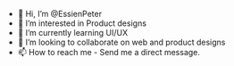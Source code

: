 - 👋 Hi, I’m @EssienPeter
- 👀 I’m interested in Product designs
- 🌱 I’m currently learning UI/UX 
- 💞️ I’m looking to collaborate on web and product designs
- 📫 How to reach me - Send me a direct message.

<!---
EssienPeter/EssienPeter is a ✨ special ✨ repository because its `README.md` (this file) appears on your GitHub profile.
You can click the Preview link to take a look at your changes.
--->

